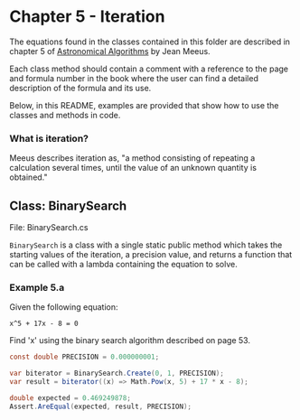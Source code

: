 # Chapter 5 - Iteration
The equations found in the classes contained in this folder are described in chapter 5 of [Astronomical Algorithms](https://www.willbell.com/math/mc1.htm) by Jean Meeus.

Each class method should contain a comment with a reference to the page and formula number in the book where the user can find a detailed description of the formula and its use.

Below, in this README, examples are provided that show how to use the classes and methods in code.

### What is iteration?
Meeus describes iteration as, "a method consisting of repeating a calculation several times, until the value of an unknown quantity is obtained."

## Class: BinarySearch
File: BinarySearch.cs

`BinarySearch` is a class with a single static public method which takes the starting values of the iteration, a precision value, and returns a function that can be called with a lambda containing the equation to solve.

### Example 5.a
Given the following equation:

```x^5 + 17x - 8 = 0```

Find 'x' using the binary search algorithm described on page 53.
```csharp
const double PRECISION = 0.000000001;

var biterator = BinarySearch.Create(0, 1, PRECISION);
var result = biterator((x) => Math.Pow(x, 5) + 17 * x - 8);

double expected = 0.469249878;
Assert.AreEqual(expected, result, PRECISION);
```
